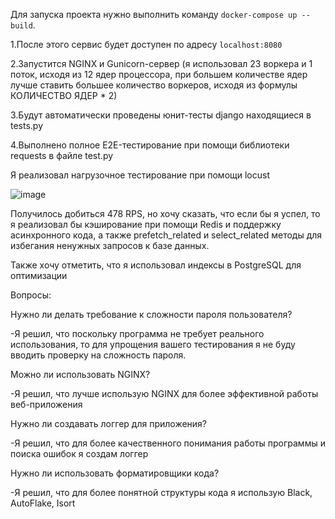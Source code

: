 Для запуска проекта нужно выполнить команду `docker-compose up --build`.



1.После этого сервис будет доступен по адресу `localhost:8080` 

2.Запустится NGINX и Gunicorn-сервер (я использовал 23 воркера и 1 поток, исходя из 12 ядер процессора, при большем количестве ядер лучше ставить большее количество воркеров, исходя из формулы КОЛИЧЕСТВО ЯДЕР * 2)

3.Будут автоматически проведены юнит-тесты django находящиеся в tests.py

4.Выполнено полное E2E-тестирование при помощи библиотеки requests в файле test.py

Я реализовал нагрузочное тестирование при помощи locust

![image](https://github.com/user-attachments/assets/94897395-7b42-48c7-86e3-efcf74ea9622)

Получилось добиться 478 RPS, но хочу сказать, что если бы я успел, то я реализовал бы кэширование при помощи Redis и поддержку асинхронного кода, а также prefetch_related и select_related методы для избегания ненужных запросов к базе данных.

Также хочу отметить, что я использовал индексы в PostgreSQL для оптимизации

Вопросы:

Нужно ли делать требование к сложности пароля пользователя?

-Я решил, что поскольку программа не требует реального использования, то для упрощения вашего тестирования я не буду вводить проверку на сложность пароля.

Можно ли использовать NGINX?

-Я решил, что лучше использую NGINX для более эффективной работы веб-приложения

Нужно ли создавать логгер для приложения?

-Я решил, что для более качественного понимания работы программы и поиска ошибок я создам логгер

Нужно ли использовать форматировщики кода?

-Я решил, что для более понятной структуры кода я использую Black, AutoFlake, Isort
